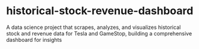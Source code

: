 # historical-stock-revenue-dashboard
A data science project that scrapes, analyzes, and visualizes historical stock and revenue data for Tesla and GameStop, building a comprehensive dashboard for insights
